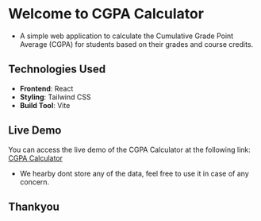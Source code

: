 # Welcome to CGPA Calculator 
* A simple web application to calculate the Cumulative Grade Point Average (CGPA) for students based on their grades and course credits.

## Technologies Used

- **Frontend**: React
- **Styling**: Tailwind CSS
- **Build Tool**: Vite

## Live Demo

You can access the live demo of the CGPA Calculator at the following link:
[CGPA Calculator](https://sahilkasare.github.io/CGPA_Calculator/)

* We hearby dont store any of the data, feel free to use it in case of any concern.
## Thankyou
